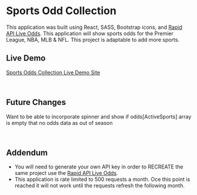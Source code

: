 # Sports Odd Collection

This application was built using React, SASS, Bootstrap icons, and [Rapid API Live Odds](https://rapidapi.com/theoddsapi/api/live-sports-odds/). This application will show sports odds for the Premier League, NBA, MLB & NFL. This project is adaptable to add more sports.

## Live Demo

[Sports Odds Collection Live Demo Site ](https://sports-odds-collection-demonstration.netlify.app/)

<br>

## Future Changes

Want to be able to incorporate spinner and show if odds[ActiveSports] array is empty that no odds data as out of season

<br>

## Addendum

- You will need to generate your own API key in order to RECREATE the same project use the [Rapid API Live Odds](https://rapidapi.com/theoddsapi/api/live-sports-odds/).
- This application is rate limited to 500 requests a month. Oce this point is reached it will not work until the requests refresh the following month.
